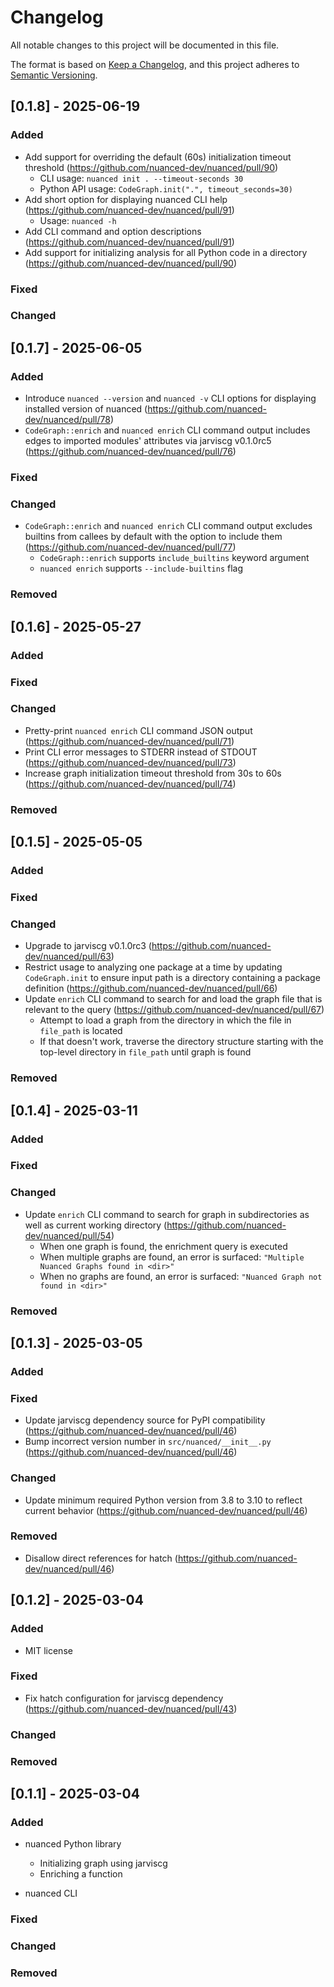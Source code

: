 # Changelog

All notable changes to this project will be documented in this file.

The format is based on [Keep a Changelog](https://keepachangelog.com/en/1.1.0/),
and this project adheres to [Semantic Versioning](https://semver.org/spec/v2.0.0.html).

## [0.1.8] - 2025-06-19

### Added

- Add support for overriding the default (60s) initialization timeout threshold (https://github.com/nuanced-dev/nuanced/pull/90)
  - CLI usage: `nuanced init . --timeout-seconds 30`
  - Python API usage: `CodeGraph.init(".", timeout_seconds=30)`
- Add short option for displaying nuanced CLI help (https://github.com/nuanced-dev/nuanced/pull/91)
  - Usage: `nuanced -h`
- Add CLI command and option descriptions (https://github.com/nuanced-dev/nuanced/pull/91)
- Add support for initializing analysis for all Python code in a directory (https://github.com/nuanced-dev/nuanced/pull/90)

### Fixed

### Changed

## [0.1.7] - 2025-06-05

### Added

- Introduce `nuanced --version` and `nuanced -v` CLI options for displaying installed version of nuanced (https://github.com/nuanced-dev/nuanced/pull/78)
- `CodeGraph::enrich` and `nuanced enrich` CLI command output includes edges to imported modules' attributes via jarviscg v0.1.0rc5 (https://github.com/nuanced-dev/nuanced/pull/76)

### Fixed

### Changed

- `CodeGraph::enrich` and `nuanced enrich` CLI command output excludes builtins from callees by default with the option to include them (https://github.com/nuanced-dev/nuanced/pull/77)
  - `CodeGraph::enrich` supports `include_builtins` keyword argument
  - `nuanced enrich` supports `--include-builtins` flag

### Removed

## [0.1.6] - 2025-05-27

### Added

### Fixed

### Changed

- Pretty-print `nuanced enrich` CLI command JSON output (https://github.com/nuanced-dev/nuanced/pull/71)
- Print CLI error messages to STDERR instead of STDOUT (https://github.com/nuanced-dev/nuanced/pull/73)
- Increase graph initialization timeout threshold from 30s to 60s (https://github.com/nuanced-dev/nuanced/pull/74)

### Removed

## [0.1.5] - 2025-05-05

### Added

### Fixed

### Changed

- Upgrade to jarviscg v0.1.0rc3 (https://github.com/nuanced-dev/nuanced/pull/63)
- Restrict usage to analyzing one package at a time by updating `CodeGraph.init` to ensure input path is a directory containing a package definition (https://github.com/nuanced-dev/nuanced/pull/66)
- Update `enrich` CLI command to search for and load the graph file that is relevant to the query (https://github.com/nuanced-dev/nuanced/pull/67)
  - Attempt to load a graph from the directory in which the file in `file_path` is located
  - If that doesn't work, traverse the directory structure starting with the top-level directory in `file_path` until graph is found

### Removed

## [0.1.4] - 2025-03-11

### Added

### Fixed

### Changed

- Update `enrich` CLI command to search for graph in subdirectories as well as current working directory (https://github.com/nuanced-dev/nuanced/pull/54)
  - When one graph is found, the enrichment query is executed
  - When multiple graphs are found, an error is surfaced: `"Multiple Nuanced Graphs found in <dir>"`
  - When no graphs are found, an error is surfaced: `"Nuanced Graph not found in <dir>"`

### Removed

## [0.1.3] - 2025-03-05

### Added

### Fixed

- Update jarviscg dependency source for PyPI compatibility (https://github.com/nuanced-dev/nuanced/pull/46)
- Bump incorrect version number in `src/nuanced/__init__.py` (https://github.com/nuanced-dev/nuanced/pull/46)

### Changed

- Update minimum required Python version from 3.8 to 3.10 to reflect current behavior (https://github.com/nuanced-dev/nuanced/pull/46)

### Removed

- Disallow direct references for hatch (https://github.com/nuanced-dev/nuanced/pull/46)

## [0.1.2] - 2025-03-04

### Added

- MIT license

### Fixed

- Fix hatch configuration for jarviscg dependency (https://github.com/nuanced-dev/nuanced/pull/43)

### Changed

### Removed

## [0.1.1] - 2025-03-04

### Added

- nuanced Python library
  - Initializing graph using jarviscg
  - Enriching a function

- nuanced CLI

### Fixed

### Changed

### Removed
